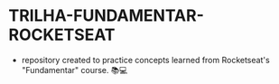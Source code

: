 # TRILHA-FUNDAMENTAR-ROCKETSEAT
- repository created to practice concepts learned from Rocketseat's "Fundamentar" course. :books::computer:
